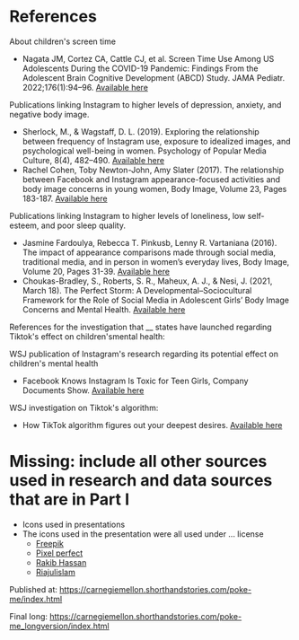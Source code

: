 # References
About children's screen time
- Nagata JM, Cortez CA, Cattle CJ, et al. Screen Time Use Among US Adolescents During the COVID-19 Pandemic: Findings From the Adolescent Brain Cognitive Development (ABCD) Study. JAMA Pediatr. 2022;176(1):94–96. [Available here](https://jamanetwork.com/journals/jamapediatrics/fullarticle/2785686)


Publications linking Instagram to higher levels of depression, anxiety, and negative body image.
- Sherlock, M., & Wagstaff, D. L. (2019). Exploring the relationship between frequency of Instagram use, exposure to idealized images, and psychological well-being in women. Psychology of Popular Media Culture, 8(4), 482–490. [Available here](https://doi.org/10.1037/ppm0000182)
- Rachel Cohen, Toby Newton-John, Amy Slater (2017). The relationship between Facebook and Instagram appearance-focused activities and body image concerns in young women, Body Image, Volume 23, Pages 183-187. [Available here](https://www.sciencedirect.com/science/article/pii/S1740144517302450)

Publications linking Instagram to higher levels of loneliness, low self-esteem, and poor sleep quality. 
- Jasmine Fardoulya, Rebecca T. Pinkusb, Lenny R. Vartaniana (2016). The impact of appearance comparisons made through social media, traditional media, and in person in women’s everyday lives, Body Image, Volume 20, Pages 31-39. [Available here](http://www2.psy.unsw.edu.au/Users/lvartanian/Publications/Fardouly,%20Pinkus,%20&%20Vartanian%20(2017).pdf)
- Choukas-Bradley, S., Roberts, S. R., Maheux, A. J., & Nesi, J. (2021, March 18). The Perfect Storm: A Developmental–Sociocultural Framework for the Role of Social Media in Adolescent Girls’ Body Image Concerns and Mental Health. [Available here](https://doi.org/10.31234/osf.io/ju92a)

References for the investigation that __ states have launched regarding Tiktok's effect on children'smental health:


WSJ publication of Instagram's research regarding its potential effect on children's mental health
- Facebook Knows Instagram Is Toxic for Teen Girls, Company Documents Show. [Available here](https://www.wsj.com/articles/facebook-knows-instagram-is-toxic-for-teen-girls-company-documents-show-11631620739)

WSJ investigation on Tiktok's algorithm:
- How TikTok algorithm figures out your deepest desires. [Available here](https://www.wsj.com/video/series/inside-tiktoks-highly-secretive-algorithm/investigation-how-tiktok-algorithm-figures-out-your-deepest-desires/6C0C2040-FF25-4827-8528-2BD6612E3796)

# Missing: include all other sources used in research and data sources that are in Part I

- Icons used in presentations
- The icons used in the presentation were all used under ... license
  - [Freepik](freepik.com)
  - [Pixel perfect](https://www.flaticon.com/authors/pixel-perfect)
  - [Rakib Hassan](https://www.flaticon.com/authors/rakib-hassan-rahim)
  - [Riajulislam](https://www.flaticon.com/authors/riajulislam)


Published at: https://carnegiemellon.shorthandstories.com/poke-me/index.html

Final long: https://carnegiemellon.shorthandstories.com/poke-me_longversion/index.html
